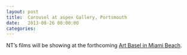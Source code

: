 ```yaml
---
layout: post
title:  Carousel at aspex Gallery, Portsmouth
date:   2013-08-26 00:00:00
categories: 
---
```


NT’s films will be showing at the forthcoming <a href="https://www.artbasel.com/en/Miami-Beach" target="_blank">Art Basel in Miami Beach</a>.